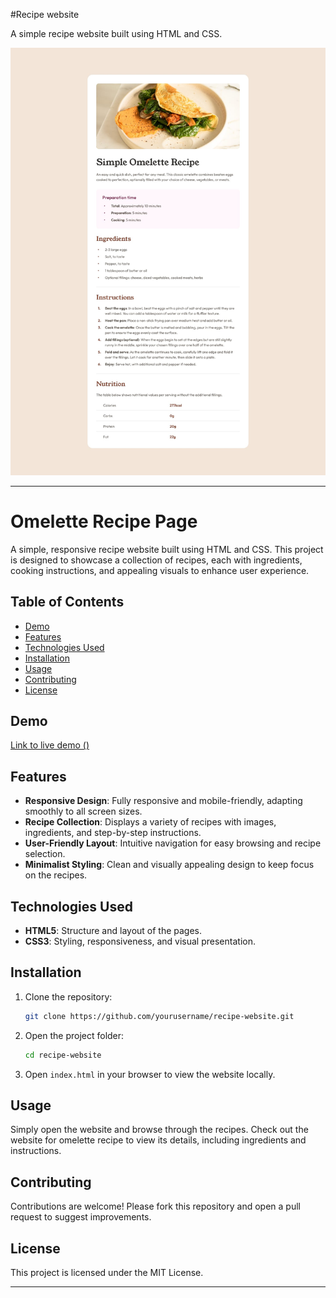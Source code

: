 #Recipe website

A simple recipe website built using HTML and CSS.

![Recipe website preview](design/desktop-design.jpg)

---

# Omelette Recipe Page 

A simple, responsive recipe website built using HTML and CSS. This project is designed to showcase a collection of recipes, each with ingredients, cooking instructions, and appealing visuals to enhance user experience. 

## Table of Contents

- [Demo](#demo)
- [Features](#features)
- [Technologies Used](#technologies-used)
- [Installation](#installation)
- [Usage](#usage)
- [Contributing](#contributing)
- [License](#license)

## Demo

[Link to live demo ()](#)

## Features

- **Responsive Design**: Fully responsive and mobile-friendly, adapting smoothly to all screen sizes.
- **Recipe Collection**: Displays a variety of recipes with images, ingredients, and step-by-step instructions.
- **User-Friendly Layout**: Intuitive navigation for easy browsing and recipe selection.
- **Minimalist Styling**: Clean and visually appealing design to keep focus on the recipes.

## Technologies Used

- **HTML5**: Structure and layout of the pages.
- **CSS3**: Styling, responsiveness, and visual presentation.

## Installation

1. Clone the repository:
   ```bash
   git clone https://github.com/yourusername/recipe-website.git
   ```
2. Open the project folder:
   ```bash
   cd recipe-website
   ```
3. Open `index.html` in your browser to view the website locally.

## Usage

Simply open the website and browse through the recipes. Check out the website for omelette recipe to view its details, including ingredients and instructions.

## Contributing

Contributions are welcome! Please fork this repository and open a pull request to suggest improvements.

## License

This project is licensed under the MIT License.

---
